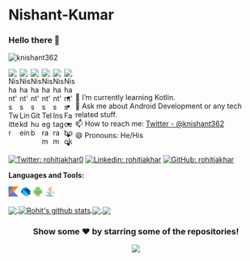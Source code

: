 # Nishant-Kumar

### Hello there 👋

<p align="left"> <img src="https://komarev.com/ghpvc/?username=knishant362&label=Views&color=blue&style=plastic" alt="knishant362" /> </p>

<a href="https://twitter.com/knishant362">
  <img align="left" alt="Nishant's Twitter" width="22px" src="https://cdn.jsdelivr.net/npm/simple-icons@v3/icons/twitter.svg" />
</a>
<a href="https://www.linkedin.com/in/knishant362/">
  <img align="left" alt="Nishant's Linkdein" width="22px" src="https://cdn.jsdelivr.net/npm/simple-icons@v3/icons/linkedin.svg" />
</a>
<a href="https://github.com/knishant362">
  <img align="left" alt="Nishant's Github" width="22px" src="https://cdn.jsdelivr.net/npm/simple-icons@v3/icons/github.svg" />
</a>
<a href="https://t.me/knishant362">
  <img align="left" alt="Nishant's Telegram" width="22px" src="https://cdn.jsdelivr.net/npm/simple-icons@v3/icons/telegram.svg" />
</a>
<a href="https://www.instagram.com/_.trendster._/">
  <img align="left" alt="Nishant's Instagram" width="22px" src="https://cdn.jsdelivr.net/npm/simple-icons@v3/icons/instagram.svg" />
</a>
<a href="https://www.facebook.com/knishant362/">
  <img align="left" alt="Nishant's Facebook" width="22px" src="https://cdn.jsdelivr.net/npm/simple-icons@v3/icons/facebook.svg" />
</a>

<br/>
<br/>



- 🌱 I’m currently learning Kotlin.
- 💬 Ask me about Android Development or any tech related stuff.
- 📫 How to reach me: [Twitter - @knishant362](https://twitter.com/knishant362) 
- 😄 Pronouns: He/His
- 

[![Twitter: rohitjakhar0](https://img.shields.io/twitter/follow/knishant362?style=social)](https://twitter.com/knishant362)
[![Linkedin: rohitjakhar](https://img.shields.io/badge/-knishant362-blue?style=flat-square&logo=Linkedin&logoColor=white&link=https://www.linkedin.com/in/knishant362/)](https://www.linkedin.com/in/knishant362/)
[![GitHub: rohitjakhar](https://img.shields.io/github/followers/rohitjakhar?label=follow&style=social)](https://github.com/rohitjakhar)


**Languages and Tools:**  

<code><img height="20" src="https://raw.githubusercontent.com/github/explore/80688e429a7d4ef2fca1e82350fe8e3517d3494d/topics/kotlin/kotlin.png"></code>
<code><img height="20" src="https://raw.githubusercontent.com/github/explore/80688e429a7d4ef2fca1e82350fe8e3517d3494d/topics/dart/dart.png"></code>
<code><img height="20" src="https://raw.githubusercontent.com/github/explore/80688e429a7d4ef2fca1e82350fe8e3517d3494d/topics/android/android.png"></code>
<code><img height="20" src="https://raw.githubusercontent.com/github/explore/80688e429a7d4ef2fca1e82350fe8e3517d3494d/topics/java/java.png"></code> 

<a href="https://github.com/knishant362">
  <img align="center" src="https://github-readme-stats.vercel.app/api/top-langs/?username=knishant362&theme=radical&hide_langs_below=1" />
</a>
<a href="https://github.com/rohitjakhat">
 <img align="center" src="https://github-readme-stats.vercel.app/api?username=knishant362&show_icons=true&hide=prs&theme=dark&line_height=27" alt="Rohit's github stats"/>
</a>
<a href="https://github.com/rohitjakhar/coursehub">
  <img align="center" src="https://github-readme-stats.vercel.app/api/pin/?username=knishant362&repo=coursehub&theme=radical" />

</a>
<a href="https://github.com/rohitjakhar/stopwatch_kotlin">
 <img align="center" src="https://github-readme-stats.vercel.app/api/pin/?username=rohitjakhar&repo=stopwatch_kotlin&theme=dark" />
</a>

<div align="center">

### Show some ❤️ by starring some of the repositories!

![](https://hit.yhype.halp.im/github/profile?user_id=64367722)

</div>
